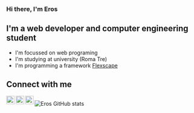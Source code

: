 ### Hi there, I'm Eros

## I'm a web developer and computer engineering student 
- I'm focussed on web programing
- I'm studying at university (Roma Tre)
- I'm programming a framework [Flexscape]

## Connect with me
[<img align="left" alt="shuriken93 | LinkedIn" width="22px" src="https://cdn.jsdelivr.net/npm/simple-icons@v3/icons/linkedin.svg" />][linkedin]
[<img align="left" alt="shuriken93 | Instagram" width="22px" src="https://cdn.jsdelivr.net/npm/simple-icons@v3/icons/instagram.svg" />][instagram]
[<img align="left" alt="shuriken93 | Dribbble" width="22px" src="https://cdn.jsdelivr.net/npm/simple-icons@v3/icons/dribbble.svg" />][dribbble]

<!-- ### Latest Blog Posts -->
<!-- BLOG-POST-LIST:START -->
<!-- BLOG-POST-LIST:END -->

##
![Eros GitHub stats](https://github-readme-stats.vercel.app/api?username=Shuriken933&show_icons=true&theme=radical)



[Flexscape]: https://github.com/Shuriken933/flexscape
[instagram]: https://instagram.com/agonar_design/
[linkedin]: https://linkedin.com/in/eros-agostini-400542b5/
[dribbble]: https://dribbble.com/shuriken93